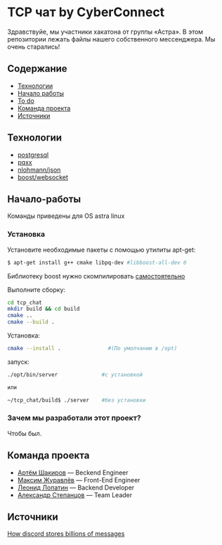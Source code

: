 # TCP чат by CyberConnect

Здравствуйе, мы участники хакатона от группы «Астра». В этом репозитории лежать файлы нашего собственного мессенджера. Мы очень старались!

## Содержание
- [Технологии](#технологии)
- [Начало работы](#начало-работы)
- [To do](#to-do)
- [Команда проекта](#команда-проекта)
- [Источники](#Источники)

## Технологии
- [postgresql](https://www.postgresql.org/)
- [pqxx](https://github.com/jtv/libpqxx)
- [nlohmann/json](https://github.com/nlohmann/json)
- [boost/websocket](https://github.com/boostorg)

## Начало-работы
Команды приведены для OS astra linux

### Установка

Установите необходимые пакеты с помощью утилиты apt-get:
```sh
$ apt-get install g++ cmake libpq-dev #libboost-all-dev б
```
Библиотеку boost нужно скомпилировать [самостоятельно](https://stackoverflow.com/questions/12578499/how-to-install-boost-on-ubuntu)

Выполните сборку:
```sh
cd tcp_chat
mkdir build && cd build
cmake ..
cmake --build .
```

Установка:
```sh
cmake --install .               #(По умолчанию в /opt)
```

запуск:
```sh
./opt/bin/server              #с установкой

или 

~/tcp_chat/build$ ./server    #без установки
```

### Зачем мы разработали этот проект?
Чтобы был.

## Команда проекта

- [Артём Шакиров](https://github.com/artemka-sh) — Beckend Engineer
- [Максим Журавлёв](https://github.com/makszhuravlev) — Front-End Engineer
- [Леонид Лопатин](https://github.com/MagentaNyashka) — Backend Developer
- [Александр Степанцов](https://github.com/sashok112) — Team Leader

## Источники
[How discord stores billions of messages](https://discord.com/blog/how-discord-stores-billions-of-messages)
